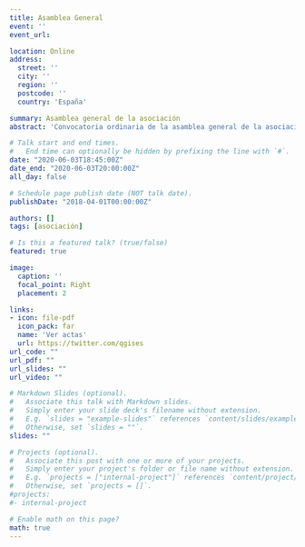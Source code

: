 ```yaml
---
title: Asamblea General
event: ''
event_url: 

location: Online
address:
  street: ''
  city: ''
  region: ''
  postcode: ''
  country: 'España'

summary: Asamblea general de la asociación
abstract: 'Convocatoria ordinaria de la asamblea general de la asociación'

# Talk start and end times.
#   End time can optionally be hidden by prefixing the line with `#`.
date: "2020-06-03T18:45:00Z"
date_end: "2020-06-03T20:00:00Z"
all_day: false

# Schedule page publish date (NOT talk date).
publishDate: "2018-04-01T00:00:00Z"

authors: []
tags: [asociación]

# Is this a featured talk? (true/false)
featured: true

image:
  caption: ''
  focal_point: Right
  placement: 2

links:
- icon: file-pdf
  icon_pack: far
  name: 'Ver actas'
  url: https://twitter.com/qgises
url_code: ""
url_pdf: ""
url_slides: ""
url_video: ""

# Markdown Slides (optional).
#   Associate this talk with Markdown slides.
#   Simply enter your slide deck's filename without extension.
#   E.g. `slides = "example-slides"` references `content/slides/example-slides.md`.
#   Otherwise, set `slides = ""`.
slides: ""

# Projects (optional).
#   Associate this post with one or more of your projects.
#   Simply enter your project's folder or file name without extension.
#   E.g. `projects = ["internal-project"]` references `content/project/deep-learning/index.md`.
#   Otherwise, set `projects = []`.
#projects:
#- internal-project

# Enable math on this page?
math: true
---
```

